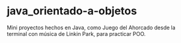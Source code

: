 # java_orientado-a-objetos
Mini proyectos hechos en Java, como Juego del Ahorcado desde la terminal con música de Linkin Park, para practicar POO.
